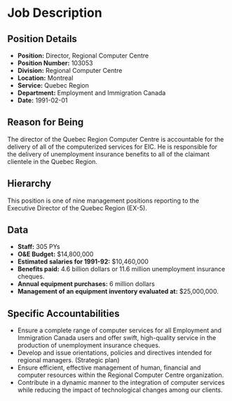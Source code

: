 # Job Description

## Position Details

*   **Position:** Director, Regional Computer Centre
*   **Position Number:** 103053
*   **Division:** Regional Computer Centre
*   **Location:** Montreal
*   **Service:** Quebec Region
*   **Department:** Employment and Immigration Canada
*   **Date:** 1991-02-01

## Reason for Being

The director of the Quebec Region Computer Centre is accountable for the delivery of all of the computerized services for EIC. He is responsible for the delivery of unemployment insurance benefits to all of the claimant clientele in the Quebec Region.

## Hierarchy

This position is one of nine management positions reporting to the Executive Director of the Quebec Region (EX-5).

## Data

*   **Staff:** 305 PYs
*   **O&E Budget:** $14,800,000
*   **Estimated salaries for 1991-92:** $10,460,000
*   **Benefits paid:** 4.6 billion dollars or 11.6 million unemployment insurance cheques.
*   **Annual equipment purchases:** 6 million dollars
*   **Management of an equipment inventory evaluated at:** $25,000,000.

## Specific Accountabilities

*   Ensure a complete range of computer services for all Employment and Immigration Canada users and offer swift, high-quality service in the production of unemployment insurance cheques.
*   Develop and issue orientations, policies and directives intended for regional managers. (Strategic plan)
*   Ensure efficient, effective management of human, financial and computer resources within the Regional Computer Centre organization.
*   Contribute in a dynamic manner to the integration of computer services while reducing the impact of technological changes among our clients.
